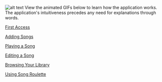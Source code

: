 ![alt text][select]
View the animated GIFs below to learn how the application works. The application's intuitiveness precedes any need for explanations through words.

<p>
  <a href="https://github.com/drodriguln/MusicMaestro/blob/gh-pages/first-load.gif?raw=true">
    First Access
  </a>
</p>
<p>
  <a href="https://github.com/drodriguln/MusicMaestro/blob/gh-pages/add.gif?raw=true">
    Adding Songs
  </a>
</p>
<p>
  <a href="https://github.com/drodriguln/MusicMaestro/blob/gh-pages/player.gif?raw=true">
    Playing a Song
  </a>
</p>
<p>
  <a href="https://github.com/drodriguln/MusicMaestro/blob/gh-pages/edit.gif?raw=true">
    Editing a Song
  </a>
</p>
<p>
  <a href="https://github.com/drodriguln/MusicMaestro/blob/gh-pages/library.gif?raw=true">
    Browsing Your Library
  </a>
</p>
 <p>
  <a href="https://github.com/drodriguln/MusicMaestro/blob/gh-pages/roulette.gif?raw=true">
    Using Song Roulette
  </a>
</p>

[select]: https://github.com/drodriguln/MusicMaestro/blob/gh-pages/select-song.gif "Selecting a Song"
